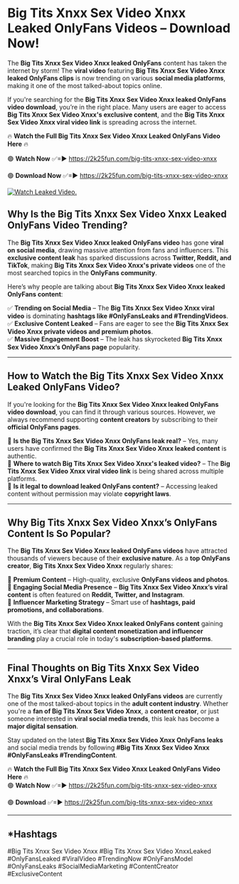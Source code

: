 # Big Tits Xnxx Sex Video Xnxx Leaked OnlyFans Videos – Download Now!

The **Big Tits Xnxx Sex Video Xnxx leaked OnlyFans** content has taken the internet by storm! The **viral video** featuring **Big Tits Xnxx Sex Video Xnxx leaked OnlyFans clips** is now trending on various **social media platforms**, making it one of the most talked-about topics online.  

If you're searching for the **Big Tits Xnxx Sex Video Xnxx leaked OnlyFans video download**, you’re in the right place. Many users are eager to access **Big Tits Xnxx Sex Video Xnxx's exclusive content**, and the **Big Tits Xnxx Sex Video Xnxx viral video link** is spreading across the internet.  

🔥 **Watch the Full Big Tits Xnxx Sex Video Xnxx Leaked OnlyFans Video Here** 🔥  

🟢 **Watch Now** ✅=► https://2k25fun.com/big-tits-xnxx-sex-video-xnxx

🟢 **Download Now** ✅=► https://2k25fun.com/big-tits-xnxx-sex-video-xnxx

[![Watch Leaked Video.](https://miro.medium.com/v2/resize:fit:828/format:webp/1*cilzJN44JGOrTw9NJCrNHA.gif "Watch Leaked Video")](https://2k25fun.com/big-tits-xnxx-sex-video-xnxx)

## **Why Is the Big Tits Xnxx Sex Video Xnxx Leaked OnlyFans Video Trending?**  

The **Big Tits Xnxx Sex Video Xnxx leaked OnlyFans video** has gone **viral on social media**, drawing massive attention from fans and influencers. This **exclusive content leak** has sparked discussions across **Twitter, Reddit, and TikTok**, making **Big Tits Xnxx Sex Video Xnxx's private videos** one of the most searched topics in the **OnlyFans community**.  

Here’s why people are talking about **Big Tits Xnxx Sex Video Xnxx leaked OnlyFans content**:  

✅ **Trending on Social Media** – The **Big Tits Xnxx Sex Video Xnxx viral video** is dominating **hashtags like #OnlyFansLeaks and #TrendingVideos**.  
✅ **Exclusive Content Leaked** – Fans are eager to see the **Big Tits Xnxx Sex Video Xnxx private videos and premium photos**.  
✅ **Massive Engagement Boost** – The leak has skyrocketed **Big Tits Xnxx Sex Video Xnxx’s OnlyFans page** popularity.  

---

## **How to Watch the Big Tits Xnxx Sex Video Xnxx Leaked OnlyFans Video?**  

If you're looking for the **Big Tits Xnxx Sex Video Xnxx leaked OnlyFans video download**, you can find it through various sources. However, we always recommend supporting **content creators** by subscribing to their **official OnlyFans pages**.  

🔹 **Is the Big Tits Xnxx Sex Video Xnxx OnlyFans leak real?** – Yes, many users have confirmed the **Big Tits Xnxx Sex Video Xnxx leaked content** is authentic.  
🔹 **Where to watch Big Tits Xnxx Sex Video Xnxx's leaked video?** – The **Big Tits Xnxx Sex Video Xnxx viral video link** is being shared across multiple platforms.  
🔹 **Is it legal to download leaked OnlyFans content?** – Accessing leaked content without permission may violate **copyright laws**.  

---

## **Why Big Tits Xnxx Sex Video Xnxx’s OnlyFans Content Is So Popular?**  

The **Big Tits Xnxx Sex Video Xnxx leaked OnlyFans videos** have attracted thousands of viewers because of their **exclusive nature**. As a **top OnlyFans creator**, **Big Tits Xnxx Sex Video Xnxx** regularly shares:  

📌 **Premium Content** – High-quality, exclusive **OnlyFans videos and photos**.  
📌 **Engaging Social Media Presence** – **Big Tits Xnxx Sex Video Xnxx’s viral content** is often featured on **Reddit, Twitter, and Instagram**.  
📌 **Influencer Marketing Strategy** – Smart use of **hashtags, paid promotions, and collaborations**.  

With the **Big Tits Xnxx Sex Video Xnxx leaked OnlyFans content** gaining traction, it’s clear that **digital content monetization and influencer branding** play a crucial role in today's **subscription-based platforms**.  

---

## **Final Thoughts on Big Tits Xnxx Sex Video Xnxx’s Viral OnlyFans Leak**  

The **Big Tits Xnxx Sex Video Xnxx leaked OnlyFans videos** are currently one of the most talked-about topics in the **adult content industry**. Whether you're a **fan of Big Tits Xnxx Sex Video Xnxx**, a **content creator**, or just someone interested in **viral social media trends**, this leak has become a **major digital sensation**.  

Stay updated on the latest **Big Tits Xnxx Sex Video Xnxx OnlyFans leaks** and social media trends by following **#Big Tits Xnxx Sex Video Xnxx #OnlyFansLeaks #TrendingContent**.  

🔥 **Watch the Full Big Tits Xnxx Sex Video Xnxx Leaked OnlyFans Video Here** 🔥  
🟢 **Watch Now** ✅=► https://2k25fun.com/big-tits-xnxx-sex-video-xnxx

🟢 **Download** ✅=► https://2k25fun.com/big-tits-xnxx-sex-video-xnxx

---

## *Hashtags
#Big Tits Xnxx Sex Video Xnxx #Big Tits Xnxx Sex Video XnxxLeaked #OnlyFansLeaked #ViralVideo #TrendingNow #OnlyFansModel #OnlyFansLeaks #SocialMediaMarketing #ContentCreator #ExclusiveContent  